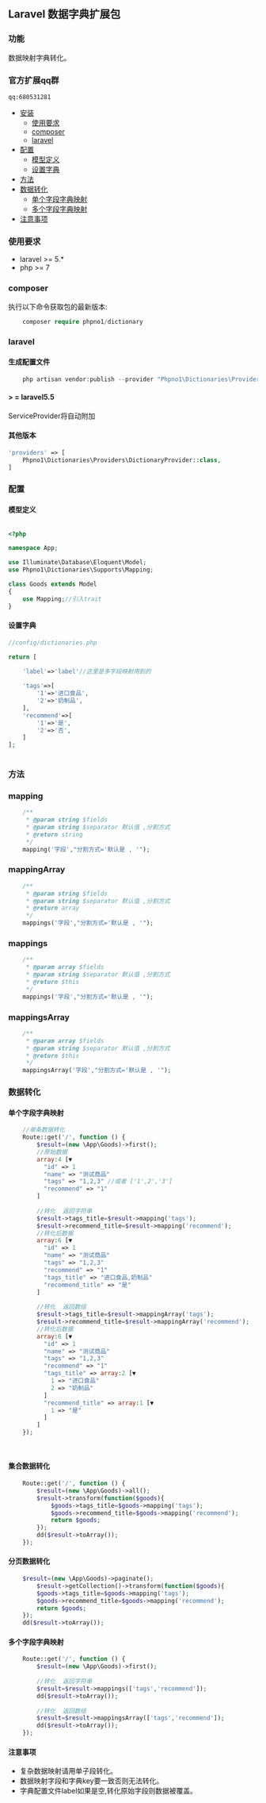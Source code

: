 ## Laravel 数据字典扩展包

### 功能
<p>数据映射字典转化。</p>

### 官方扩展qq群
    qq:680531281

- <a href="#安装">安装</a>
    - <a href="#使用要求">使用要求</a>
    - <a href="#composer">composer</a>
    - <a href="#laravel">laravel</a>
- <a href="#配置">配置</a>    
    - <a href="#模型定义">模型定义</a>    
    - <a href="#设置字典">设置字典</a>    
- <a href="#方法">方法</a>
- <a href="#数据转化">数据转化</a>
    - <a href="#单个字段字典映射">单个字段字典映射</a>
    - <a href="#多个字段字典映射">多个字段字典映射</a>
- <a href="#注意事项">注意事项</a>

### 使用要求

- laravel >= 5.*    
- php     >= 7

### composer
执行以下命令获取包的最新版本:

```php
    composer require phpno1/dictionary
```

### laravel

#### 生成配置文件
```php
    php artisan vendor:publish --provider "Phpno1\Dictionaries\Providers\DictionaryProvider"
```

#### > = laravel5.5
ServiceProvider将自动附加

#### 其他版本
```php
'providers' => [
    Phpno1\Dictionaries\Providers\DictionaryProvider::class,
]
```
### 配置 

#### 模型定义

```php

<?php

namespace App;

use Illuminate\Database\Eloquent\Model;
use Phpno1\Dictionaries\Supports\Mapping;

class Goods extends Model
{
    use Mapping;//引入trait
}

```

#### 设置字典

```php
//config/dictionaries.php

return [

    'label'=>'label'//这里是多字段映射用到的
    
    'tags'=>[
        '1'=>'进口食品',
        '2'=>'奶制品',
    ],
    'recommend'=>[
        '1'=>'是',
        '2'=>'否',
    ]
];
    
```

### 方法 

### mapping
```php 
    /**
     * @param string $fields
     * @param string $separator 默认值 ,分割方式
     * @return string
     */
    mapping('字段',"分割方式='默认是 , '");
```


### mappingArray

```php
    /**
     * @param string $fields
     * @param string $separator 默认值 ,分割方式
     * @return array
     */
    mappings('字段',"分割方式='默认是 , '");
```

### mappings
```php
    /**
     * @param array $fields
     * @param string $separator 默认值 ,分割方式
     * @return $this
     */
    mappings('字段',"分割方式='默认是 , '");
```

### mappingsArray
```php
    /**
     * @param array $fields
     * @param string $separator 默认值 ,分割方式
     * @return $this
     */
    mappingsArray('字段',"分割方式='默认是 , '");
```

### 数据转化

#### 单个字段字典映射

```php
    //单条数据转化 
    Route::get('/', function () {
        $result=(new \App\Goods)->first();
        //原始数据
        array:4 [▼
          "id" => 1
          "name" => "测试商品"
          "tags" => "1,2,3" //或者 ['1',2','3']
          "recommend" => "1"
        ]
        
        //转化  返回字符串
        $result->tags_title=$result->mapping('tags');
        $result->recommend_title=$result->mapping('recommend');       
        //转化后数据  
        array:6 [▼
          "id" => 1
          "name" => "测试商品"
          "tags" => "1,2,3"
          "recommend" => "1"
          "tags_title" => "进口食品,奶制品"
          "recommend_title" => "是"
        ]  
        
        //转化  返回数组
        $result->tags_title=$result->mappingArray('tags');
        $result->recommend_title=$result->mappingArray('recommend');
        //转化后数据  
        array:6 [▼
          "id" => 1
          "name" => "测试商品"
          "tags" => "1,2,3"
          "recommend" => "1"
          "tags_title" => array:2 [▼
            1 => "进口食品"
            2 => "奶制品"
          ]
          "recommend_title" => array:1 [▼
            1 => "是"
          ]
        ]
    });
    
   
```

#### 集合数据转化

```php
    Route::get('/', function () {
        $result=(new \App\Goods)->all();
        $result->transform(function($goods){
            $goods->tags_title=$goods->mapping('tags');
            $goods->recommend_title=$goods->mapping('recommend');
            return $goods;
        });
        dd($result->toArray());
    });
```

#### 分页数据转化

```php
    $result=(new \App\Goods)->paginate();
        $result->getCollection()->transform(function($goods){
        $goods->tags_title=$goods->mapping('tags');
        $goods->recommend_title=$goods->mapping('recommend');
        return $goods;
    });
    dd($result->toArray());
```

#### 多个字段字典映射

```php
    Route::get('/', function () {
        $result=(new \App\Goods)->first();
        
        //转化  返回字符串
        $result=$result->mappings(['tags','recommend']);
        dd($result->toArray());
        
        //转化  返回数组
        $result=$result->mappingsArray(['tags','recommend']);
        dd($result->toArray());
    });
```

#### 注意事项

+ 复杂数据映射请用单子段转化。
+ 数据映射字段和字典key要一致否则无法转化。
+ 字典配置文件label如果是空,转化原始字段则数据被覆盖。
